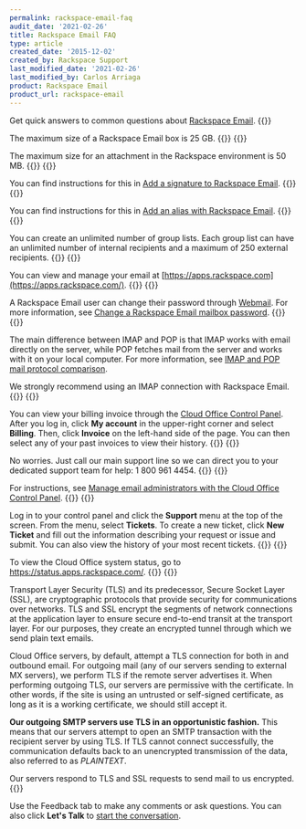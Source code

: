 ```yaml
---
permalink: rackspace-email-faq
audit_date: '2021-02-26'
title: Rackspace Email FAQ
type: article
created_date: '2015-12-02'
created_by: Rackspace Support
last_modified_date: '2021-02-26'
last_modified_by: Carlos Arriaga
product: Rackspace Email
product_url: rackspace-email
---
```


Get quick answers to common questions about [Rackspace Email](https://www.rackspace.com/email-hosting/webmail).
{{<accordion title="What is the maximum mailbox storage?" col="in" href="accordion1">}}

The maximum size of a Rackspace Email box is 25 GB.
{{</accordion>}}
{{<accordion title="What is the maximum size for an attachment?" col="in" href="accordion2">}}

The maximum size for an attachment in the Rackspace environment is 50 MB.
{{</accordion>}}
{{<accordion title="How do I add a signature to my email?" col="in" href="accordion3">}}

You can find instructions for this in [Add a signature to Rackspace Email](/support/how-to/add-a-signature-to-rackspace-email).
{{</accordion>}}
{{<accordion title="How do I add an alias?" col="in" href="accordion4">}}

You can find instructions for this in [Add an alias with Rackspace Email](/support/how-to/adding-an-alias-with-rackspace-email).
{{</accordion>}}
{{<accordion title="How many group lists can I create?" col="in" href="accordion5">}}

You can create an unlimited number of group lists. Each group list can have an unlimited number of internal recipients
and a maximum of 250 external recipients.
{{</accordion>}}
{{<accordion title="How can I view my email online?" col="in" href="accordion6">}}

You can view and manage your email at [https://apps.rackspace.com](https://apps.rackspace.com/).
{{</accordion>}}
{{<accordion title="How do I change my password?" col="in" href="accordion7">}}

A Rackspace Email user can change their password through [Webmail](https://apps.rackspace.com/). For more
information, see [Change a Rackspace Email mailbox password](/support/how-to/change-rackspace-email-mailbox-password/).
{{</accordion>}}
{{<accordion title="What's the difference between IMAP and POP?" col="in" href="accordion8">}}

The main difference between IMAP and POP is that IMAP works with email directly on the server, while POP
fetches mail from the server and works with it on your local computer. For more information, see
[IMAP and POP mail protocol comparison](/support/how-to/imap-and-pop-mail-protocol-comparison).

We strongly recommend using an IMAP connection with Rackspace Email.
{{</accordion>}}
{{<accordion title="Where can I view my billing invoice?" col="in" href="accordion9">}}

You can view your billing invoice through the [Cloud Office Control Panel](https://cp.rackspace.com/Login.aspx?ReturnUrl=%2f).
After you log in, click **My account** in the upper-right corner and select **Billing**. Then, click **Invoice**
on the left-hand side of the page. You can then select any of your past invoices to view their history.
{{</accordion>}}
{{<accordion title="Help! I'm locked out of my control panel!" col="in" href="accordion10">}}

No worries. Just call our main support line so we can direct you to your dedicated support team for help: 1 800 961 4454.
{{</accordion>}}
{{<accordion title="How can I add an admin to my account?" col="in" href="accordion12">}}

For instructions, see [Manage email administrators with the Cloud Office Control Panel](/support/how-to/manage-email-administrators-with-the-cloud-office-control-panel).
{{</accordion>}}
{{<accordion title="How do I submit a ticket?" col="in" href="accordion13">}}

Log in to your control panel and click the **Support** menu at the top of the screen. From the menu, select **Tickets**.
To create a new ticket, click **New Ticket** and fill out the information describing your request or issue and submit.
You can also view the history of your most recent tickets.
{{</accordion>}}
{{<accordion title="How can I determine the Cloud Office system status?" col="in" href="accordion14">}}

To view the Cloud Office system status, go to <https://status.apps.rackspace.com/>.
{{</accordion>}}
{{<accordion title="How do TLS and SSL work in Cloud Office?" col="in" href="accordion15">}}

Transport Layer Security (TLS) and its predecessor, Secure Socket Layer
(SSL), are cryptographic protocols that provide security for
communications over networks. TLS and SSL encrypt the segments of
network connections at the application layer to ensure secure end-to-end
transit at the transport layer. For our purposes, they create an
encrypted tunnel through which we send plain text emails.

Cloud Office servers, by default, attempt a TLS connection for both
in and outbound email. For outgoing mail (any of our servers sending to
external MX servers), we perform TLS if the remote server advertises it.
When performing outgoing TLS, our servers are permissive
with the certificate. In other words, if the site is using an untrusted
or self-signed certificate, as long as it is a working certificate, we
should still accept it.

**Our outgoing SMTP servers use TLS in an opportunistic fashion.**
This means that our servers attempt to open an SMTP transaction
with the recipient server by using TLS. If TLS cannot connect successfully,
the communication defaults back to an unencrypted
transmission of the data, also referred to as *PLAINTEXT*.

Our servers respond to TLS and SSL requests to send mail to us encrypted.
{{</accordion>}}

Use the Feedback tab to make any comments or ask questions. You can also click
**Let's Talk** to [start the conversation](https://www.rackspace.com/). 
